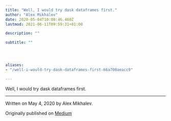 ```yaml
---
title: "Well, I would try dask dataframes first."
author: "Alex Mikhalev"
date: 2020-05-04T10:08:46.468Z
lastmod: 2021-06-11T09:59:31+01:00

description: ""

subtitle: ""




aliases:
- "/well-i-would-try-dask-dataframes-first-66a700aeacc9"

---
```


Well, I would try dask dataframes first.

* * *
Written on May 4, 2020 by Alex Mikhalev.

Originally published on [Medium](https://medium.com/@alexmikhalev/well-i-would-try-dask-dataframes-first-66a700aeacc9)
